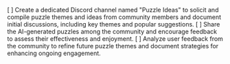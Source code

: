 [ ] Create a dedicated Discord channel named "Puzzle Ideas" to solicit and compile puzzle themes and ideas from community members and document initial discussions, including key themes and popular suggestions.
[ ] Share the AI-generated puzzles among the community and encourage feedback to assess their effectiveness and enjoyment.
[ ] Analyze user feedback from the community to refine future puzzle themes and document strategies for enhancing ongoing engagement.
